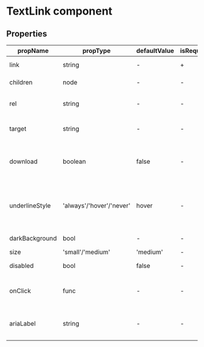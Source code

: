 # TextLink component

## Properties

| propName | propType | defaultValue | isRequired | description |
|----------|----------|--------------|------------|-------------|
| link | string | - | + | The link itself e.g. 'https://www.wix.com' |
| children | node | - | - | The node to render, <TextLink>I am a children</TextLink> |
| rel | string | - | - | Must be a valid rel attribute according to <a> tag |
| target | string | - | - | Must be a valid target attribute according to <a> tag |
| download | boolean | false | - | Specifies that the target will be downloaded when a user clicks on the hyperlink |
| underlineStyle | 'always'/'hover'/'never' | hover | - | Hover - show the underline only on hover, Always - always show underline, Never - never show underline |
| darkBackground | bool | - | - | Whether to use dark background |
| size | 'small'/'medium' | 'medium' | - | The size of the button |
| disabled | bool | false | - | disables the link and the onClick |
| onClick | func | - | - | Callback for the text link click, receiving the click event as first parameter |
| ariaLabel | string | - | - | The aria label for accessibility, by default it will be the link text |
